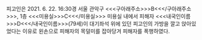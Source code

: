 피고인은 2021. 6. 22. 16:30경 서울 관악구 <<<구아래주소>>>B<<</구아래주소>>>, 1층 <<<미용실>>>C<<</미용실>>> 미용실 내에서 피해자 <<<내국인이름>>>D<<</내국인이름>>>(79세)이 대기좌석 위에 있던 피고인의 가방을 깔고 앉아있었다는 이유로 왼손으로 피해자의 목덜미를 잡아당겨 피해자를 폭행하였다.
